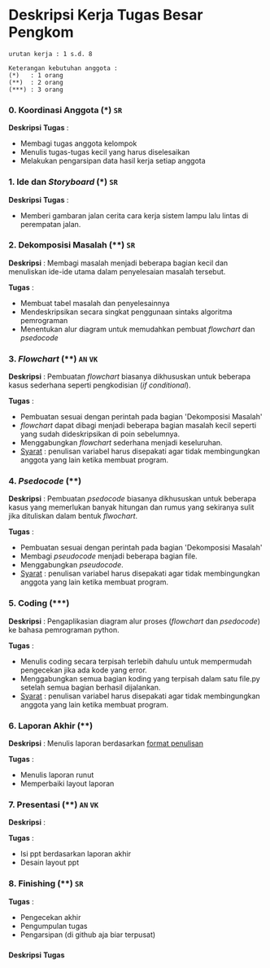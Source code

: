 # Deskripsi Kerja Tugas Besar Pengkom
`urutan kerja : 1 s.d. 8 `

```
Keterangan kebutuhan anggota : 
(*)   : 1 orang
(**)  : 2 orang
(***) : 3 orang
```
### 0. Koordinasi Anggota (*) `SR`
**Deskripsi**
**Tugas** :
- Membagi tugas anggota kelompok
- Menulis tugas-tugas kecil yang harus diselesaikan
- Melakukan pengarsipan data hasil kerja setiap anggota

### 1. Ide dan *Storyboard* (*) `SR`
**Deskripsi**
**Tugas** : 
- Memberi gambaran jalan cerita cara kerja sistem lampu lalu lintas di perempatan jalan.

### 2. Dekomposisi Masalah (**) `SR`
**Deskripsi** : Membagi masalah menjadi beberapa bagian kecil dan menuliskan ide-ide utama dalam penyelesaian masalah tersebut.

**Tugas** : 
- Membuat tabel masalah dan penyelesainnya
- Mendeskripsikan secara singkat penggunaan sintaks algoritma pemrograman
- Menentukan alur diagram untuk memudahkan pembuat *flowchart* dan *psedocode*

### 3. *Flowchart* (**) `AN` `VK`
**Deskripsi** : Pembuatan *flowchart* biasanya dikhususkan untuk beberapa kasus sederhana seperti pengkodisian (*if conditional*).

**Tugas** : 
- Pembuatan sesuai dengan perintah pada bagian 'Dekomposisi Masalah'
- *flowchart* dapat dibagi menjadi beberapa bagian masalah kecil seperti yang sudah dideskripsikan di poin sebelumnya. 
- Menggabungkan *flowchart* sederhana menjadi keseluruhan.
- [Syarat](https://github.com/dinagoethe/pengkom/blob/main/tb/var.md) : penulisan variabel harus disepakati agar tidak membingungkan anggota yang lain ketika membuat program.

### 4. *Psedocode* (**)
**Deskripsi** : Pembuatan *psedocode* biasanya dikhususkan untuk beberapa kasus yang memerlukan banyak hitungan dan rumus yang sekiranya sulit jika dituliskan dalam bentuk *flwochart*. 

**Tugas** :
- Pembuatan sesuai dengan perintah pada bagian 'Dekomposisi Masalah'
- Membagi *pseudocode* menjadi beberapa bagian file.
- Menggabungkan *pseudocode*.
- [Syarat](https://github.com/dinagoethe/pengkom/blob/main/tb/var.md) : penulisan variabel harus disepakati agar tidak membingungkan anggota yang lain ketika membuat program.

### 5. Coding (***)
**Deskripsi** : Pengaplikasian diagram alur proses (*flowchart* dan *psedocode*) ke bahasa pemrograman python.

**Tugas** :
- Menulis coding secara terpisah terlebih dahulu untuk mempermudah pengecekan jika ada kode yang error.
- Menggabungkan semua bagian koding yang terpisah dalam satu file.py setelah semua bagian berhasil dijalankan.
- [Syarat](https://github.com/dinagoethe/pengkom/blob/main/tb/var.md) : penulisan variabel harus disepakati agar tidak membingungkan anggota yang lain ketika membuat program.

### 6. Laporan Akhir (**)
**Deskripsi** : Menulis laporan berdasarkan [format penulisan](https://github.com/dinagoethe/pengkom/blob/main/tb/desc.md)

**Tugas** : 
- Menulis laporan runut
- Memperbaiki layout laporan 

### 7. Presentasi (**) `AN` `VK`
**Deskripsi** : 

**Tugas** :
- Isi ppt berdasarkan laporan akhir
- Desain layout ppt

### 8. Finishing (**) `SR`
**Tugas** :
- Pengecekan akhir
- Pengumpulan tugas
- Pengarsipan (di github aja biar terpusat)

### 
**Deskripsi**
**Tugas**


